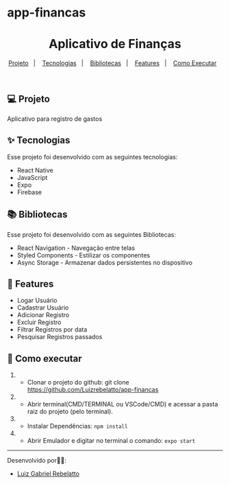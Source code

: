 # app-financas


<h1 align="center">Aplicativo de Finanças</h1>

<p align="center">
  <a href="#-projeto">Projeto</a>&nbsp;&nbsp;&nbsp;|&nbsp;&nbsp;&nbsp;
  <a href="#-tecnologias">Tecnologias</a>&nbsp;&nbsp;&nbsp;|&nbsp;&nbsp;&nbsp;
  <a href="#-bibliotecas">Bibliotecas</a>&nbsp;&nbsp;&nbsp;|&nbsp;&nbsp;&nbsp;
  <a href="#-features">Features</a>&nbsp;&nbsp;&nbsp;|&nbsp;&nbsp;&nbsp;
  <a href="#-como-executar">Como Executar</a>&nbsp;&nbsp;&nbsp;
</p>

<br>

## 💻 Projeto

Aplicativo para registro de gastos


## ✨ Tecnologias

Esse projeto foi desenvolvido com as seguintes tecnologias:

- React Native
- JavaScript
- Expo
- Firebase

##  📚  Bibliotecas

Esse projeto foi desenvolvido com as seguintes Bibliotecas:

- React Navigation - Navegação entre telas
- Styled Components - Estilizar os componentes
- Async Storage - Armazenar dados persistentes no dispositivo

##  📱  Features

- Logar Usuário
- Cadastrar Usuário
- Adicionar Registro
- Excluir Registro
- Filtrar Registros por data
- Pesquisar Registros passados


## 🚀 Como executar

1) - Clonar o projeto do github:
    git clone https://github.com/Luizrebelatto/app-financas

2) - Abrir terminal(CMD/TERMINAL ou VSCode/CMD) e acessar a pasta raiz do projeto (pelo terminal).
    

3) - Instalar Dependências:
  `npm install`


4) - Abrir Emulador e digitar no terminal o comando:
    `expo start`
      
    
---

Desenvolvido por👋🏻:
- [Luiz Gabriel Rebelatto](https://www.linkedin.com/in/luiz-gabriel-rebelatto-bianchi-67097413b/)


